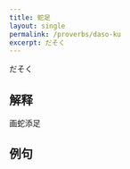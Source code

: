 ```yaml
---
title: 蛇足
layout: single
permalink: /proverbs/daso-ku
excerpt: だそく
---
```


だそく

## 解释

画蛇添足

## 例句

